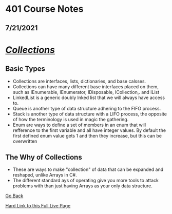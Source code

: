 # 401 Course Notes
## 7/21/2021

# *[Collections](https://docs.microsoft.com/en-us/dotnet/api/system.collections.objectmodel.collection-1?view=net-5.0)*

## Basic Types ##

- Collections are interfaces, lists, dictionaries, and base calsses.
- Collections can have many different base interfaces placed on them, such as IEnumerable, IEnumerator, IDisposable, ICollection,. and IList
- LinkedList is a generic doubly lnked list that we will always have access to.
- Queue is another type of data structure adhering to the FIFO process.
- Stack is another type of data structure with a LIFO process, the opposite of how the terminology is used in magic the gathering.
- Enum are ways to define a set of members in an enum that will refference to the first variable and all have integer values. By default the first defined enum value gets 1 and then they increase, but this can be overwritten


## The Why of Collections ##

- These are ways to make "collection" of data that can be expanded and reshaped, unlike Arrays in C#.
- The different standard ays of operating give you more tools to attack problems with than just having Arrays as your only data structure.

[Go Back](README.md)

[Hard Link to this Full Live Page](https://charles-bofferding.github.io/reading-notes/401-08.html)